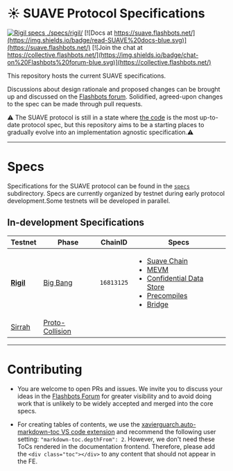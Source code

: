 # ☀️ SUAVE Protocol Specifications

[![Rigil specs ./specs/rigil/](https://img.shields.io/badge/jump%20into-Rigil%20Specs-purple.svg)](./specs/rigil/)
[![Docs at https://suave.flashbots.net/](https://img.shields.io/badge/read-SUAVE%20docs-blue.svg)](https://suave.flashbots.net/)
[![Join the chat at https://collective.flashbots.net/](https://img.shields.io/badge/chat-on%20Flashbots%20forum-blue.svg)](https://collective.flashbots.net/)

This repository hosts the current SUAVE specifications.

Discussions about design rationale and proposed changes can be brought up and discussed on the [Flashbots forum](https://collective.flashbots.net/). Solidified, agreed-upon changes to the spec can be made through pull requests.

⚠️ The SUAVE protocol is still in a state where [the code](https://github.com/flashbots/) is the most up-to-date protocol spec, but this repository aims to be a starting places to gradually evolve into an implementation agnostic specification.⚠️

---

# Specs

Specifications for the SUAVE protocol can be found in the [`specs`](specs/) subdirectory. Specs are currently organized by testnet during early protocol development.Some testnets will be developed in parallel.

## In-development Specifications

| Testnet | Phase | ChainID | Specs |
| - | - | - | - |
| [**Rigil**](/specs/rigil/) | [Big Bang](/assets/future_roadmap_draft.png) |`16813125` | <ul><li>[Suave Chain](specs/rigil/suave-chain.md)</li><li>[MEVM](specs/rigil/mevm.md)</li><li>[Confidential Data Store](specs/rigil/confidential-data-store.md)</li><li>[Precompiles](specs/rigil/precompiles.md)</li><li>[Bridge](specs/rigil/bridge.md)</li></ul></ul>|
| [Sirrah](/specs/sirrah/) | [Proto-Collision](/assets/future_roadmap_draft.png) | | |



---

# Contributing

* You are welcome to open PRs and issues. We invite you to discuss your ideas in the [Flashbots Forum](https://collective.flashbots.net/) for greater visibility and to avoid doing work that is unlikely to be widely accepted and merged into the core specs.

<div class="toc">

* For creating tables of contents, we use the [xavierguarch.auto-markdown-toc VS code extension](https://marketplace.visualstudio.com/items?itemName=xavierguarch.auto-markdown-toc) and recommend the following user setting: `"markdown-toc.depthFrom": 2`. However, we don't need these ToCs rendered in the documentation frontend. Therefore, please add the `<div class="toc"></div>` to any content that should not appear in the FE.

</div>